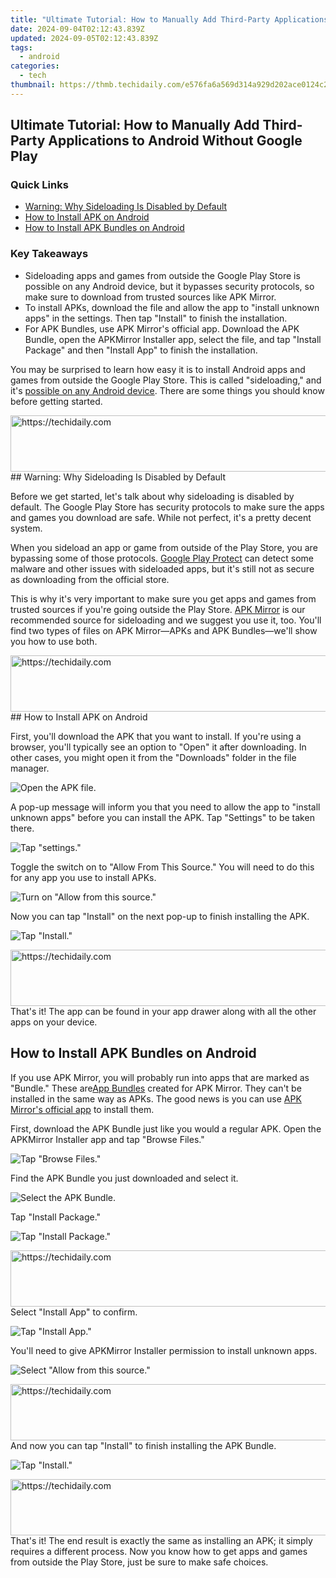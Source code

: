```yaml
---
title: "Ultimate Tutorial: How to Manually Add Third-Party Applications to Android Without Google Play"
date: 2024-09-04T02:12:43.839Z
updated: 2024-09-05T02:12:43.839Z
tags:
  - android
categories:
  - tech
thumbnail: https://thmb.techidaily.com/e576fa6a569d314a929d202ace0124c24bb9f5c7c863ef858ebb7371b469a682.jpg
---
```


## Ultimate Tutorial: How to Manually Add Third-Party Applications to Android Without Google Play

### Quick Links

* [Warning: Why Sideloading Is Disabled by Default](https://howto.techidaily.com/strategies-for-apps-that-wont-download-from-play-store-on-google-pixel-8-pro-drfone-by-drfone-fix-android-problems-fix-android-problems/)
* [How to Install APK on Android](https://tiktok-clips.techidaily.com/new-2024-approved-premier-tiktok-editing-apps-for-windows-users/)
* [How to Install APK Bundles on Android](https://extra-hints.techidaily.com/updated-capturing-magic-in-microphones-iphoneipad-tactics-for-superior-recordings/)

### Key Takeaways

* Sideloading apps and games from outside the Google Play Store is possible on any Android device, but it bypasses security protocols, so make sure to download from trusted sources like APK Mirror.
* To install APKs, download the file and allow the app to "install unknown apps" in the settings. Then tap "Install" to finish the installation.
* For APK Bundles, use APK Mirror's official app. Download the APK Bundle, open the APKMirror Installer app, select the file, and tap "Install Package" and then "Install App" to finish the installation.

 You may be surprised to learn how easy it is to install Android apps and games from outside the Google Play Store. This is called "sideloading," and it's [possible on any Android device](https://pokemon-go-android.techidaily.com/in-2024-unova-stone-pokemon-go-evolution-list-and-how-catch-them-for-realme-11-pro-drfone-by-drfone-virtual-android/). There are some things you should know before getting started.

<!-- affiliate ads begin -->
<a href="https://imp.i357552.net/c/5597632/857869/11832" target="_top" id="857869">
  <img src="//a.impactradius-go.com/display-ad/11832-857869" border="0" alt="https://techidaily.com" width="728" height="90"/>
</a>
<img height="0" width="0" src="https://imp.i357552.net/i/5597632/857869/11832" style="position:absolute;visibility:hidden;" border="0" />
<!-- affiliate ads end -->
##  Warning: Why Sideloading Is Disabled by Default

 Before we get started, let's talk about why sideloading is disabled by default. The Google Play Store has security protocols to make sure the apps and games you download are safe. While not perfect, it's a pretty decent system.

 When you sideload an app or game from outside of the Play Store, you are bypassing some of those protocols. [Google Play Protect](https://youtube-zero.techidaily.com/king-video-dominance-hashtag-hacks-exposed-for-2024/) can detect some malware and other issues with sideloaded apps, but it's still not as secure as downloading from the official store.

 This is why it's very important to make sure you get apps and games from trusted sources if you're going outside the Play Store. [APK Mirror](http://apkmirror.com) is our recommended source for sideloading and we suggest you use it, too. You'll find two types of files on APK Mirror—APKs and APK Bundles—we'll show you how to use both.

<!-- affiliate ads begin -->
<a href="https://oneplusfr.sjv.io/c/5597632/1622438/14044" target="_top" id="1622438">
  <img src="//a.impactradius-go.com/display-ad/14044-1622438" border="0" alt="https://techidaily.com" width="728" height="90"/>
</a>
<img height="0" width="0" src="https://oneplusfr.sjv.io/i/5597632/1622438/14044" style="position:absolute;visibility:hidden;" border="0" />
<!-- affiliate ads end -->
##  How to Install APK on Android

 First, you'll download the APK that you want to install. If you're using a browser, you'll typically see an option to "Open" it after downloading. In other cases, you might open it from the "Downloads" folder in the file manager.

![Open the APK file.](https://static1.howtogeekimages.com/wordpress/wp-content/uploads/2023/11/2022-01-28_14-44-24.png) 

 A pop-up message will inform you that you need to allow the app to "install unknown apps" before you can install the APK. Tap "Settings" to be taken there.

![Tap "settings."](https://static1.howtogeekimages.com/wordpress/wp-content/uploads/2023/11/2022-01-28_14-47-18.png) 

 Toggle the switch on to "Allow From This Source." You will need to do this for any app you use to install APKs.

![Turn on "Allow from this source."](https://static1.howtogeekimages.com/wordpress/wp-content/uploads/2023/11/2022-01-28_14-48-01.png) 

 Now you can tap "Install" on the next pop-up to finish installing the APK.

![Tap "Install."](https://static1.howtogeekimages.com/wordpress/wp-content/uploads/2023/11/2022-01-28_14-48-31.png) 

<!-- affiliate ads begin -->
<a href="https://laganoo.pxf.io/c/5597632/1528696/16446" target="_top" id="1528696">
  <img src="//a.impactradius-go.com/display-ad/16446-1528696" border="0" alt="https://techidaily.com" width="728" height="90"/>
</a>
<img height="0" width="0" src="https://laganoo.pxf.io/i/5597632/1528696/16446" style="position:absolute;visibility:hidden;" border="0" />
<!-- affiliate ads end -->
 That's it! The app can be found in your app drawer along with all the other apps on your device.

##  How to Install APK Bundles on Android

 If you use APK Mirror, you will probably run into apps that are marked as "Bundle." These are[App Bundles](https://tiktok-clips.techidaily.com/updated-the-artisans-guide-to-tiktok-captions-top-5-craftsmanship-strategies-for-2024/) created for APK Mirror. They can't be installed in the same way as APKs. The good news is you can use [APK Mirror's official app](https://www.anrdoezrs.net/links/3607085/type/dlg/sid/UUhtgUeUpU216660/https://play.google.com/store/apps/details?id=com.apkmirror.helper.prod&hl=en%5FUS&gl=US) to install them.

 First, download the APK Bundle just like you would a regular APK. Open the APKMirror Installer app and tap "Browse Files."

![Tap "Browse Files."](https://static1.howtogeekimages.com/wordpress/wp-content/uploads/2023/11/2022-01-28_14-58-28.png) 

 Find the APK Bundle you just downloaded and select it.

![Select the APK Bundle.](https://static1.howtogeekimages.com/wordpress/wp-content/uploads/2023/11/2022-01-28_14-59-22.png) 

 Tap "Install Package."

![Tap "Install Package."](https://static1.howtogeekimages.com/wordpress/wp-content/uploads/2023/11/2022-01-28_14-59-48.png) 

<!-- affiliate ads begin -->
<a href="https://aligracehair.sjv.io/c/5597632/1938682/19272" target="_top" id="1938682">
  <img src="//a.impactradius-go.com/display-ad/19272-1938682" border="0" alt="https://techidaily.com" width="728" height="90"/>
</a>
<img height="0" width="0" src="https://aligracehair.sjv.io/i/5597632/1938682/19272" style="position:absolute;visibility:hidden;" border="0" />
<!-- affiliate ads end -->
 Select "Install App" to confirm.

![Tap "Install App."](https://static1.howtogeekimages.com/wordpress/wp-content/uploads/2023/11/2022-01-28_15-02-04.png) 

 You'll need to give APKMirror Installer permission to install unknown apps.

![Select "Allow from this source."](https://static1.howtogeekimages.com/wordpress/wp-content/uploads/2023/11/2022-01-28_15-03-12.png) 

<!-- affiliate ads begin -->
<a href="https://aligracehair.sjv.io/c/5597632/2012434/19272" target="_top" id="2012434">
  <img src="//a.impactradius-go.com/display-ad/19272-2012434" border="0" alt="https://techidaily.com" width="728" height="90"/>
</a>
<img height="0" width="0" src="https://aligracehair.sjv.io/i/5597632/2012434/19272" style="position:absolute;visibility:hidden;" border="0" />
<!-- affiliate ads end -->
 And now you can tap "Install" to finish installing the APK Bundle.

![Tap "Install."](https://static1.howtogeekimages.com/wordpress/wp-content/uploads/2023/11/2022-01-28_14-48-31.png) 

<!-- affiliate ads begin -->
<a href="https://appsumo.8odi.net/c/5597632/2037351/7443" target="_top" id="2037351">
  <img src="//a.impactradius-go.com/display-ad/7443-2037351" border="0" alt="https://techidaily.com" width="728" height="90"/>
</a>
<img height="0" width="0" src="https://appsumo.8odi.net/i/5597632/2037351/7443" style="position:absolute;visibility:hidden;" border="0" />
<!-- affiliate ads end -->
 That's it! The end result is exactly the same as installing an APK; it simply requires a different process. Now you know how to get apps and games from outside the Play Store, just be sure to make safe choices.

<ins class="adsbygoogle"
     style="display:block"
     data-ad-format="autorelaxed"
     data-ad-client="ca-pub-7571918770474297"
     data-ad-slot="1223367746"></ins>



<ins class="adsbygoogle"
     style="display:block"
     data-ad-client="ca-pub-7571918770474297"
     data-ad-slot="8358498916"
     data-ad-format="auto"
     data-full-width-responsive="true"></ins>


